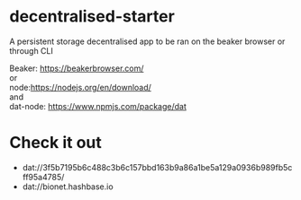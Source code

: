 # decentralised-starter
A persistent storage decentralised app to be ran on the beaker browser or through CLI

Beaker: https://beakerbrowser.com/ <br>
or <br>
node:https://nodejs.org/en/download/ <br>
and <br>
dat-node: https://www.npmjs.com/package/dat

# Check it out
- dat://3f5b7195b6c488c3b6c157bbd163b9a86a1be5a129a0936b989fb5cff95a4785/
- dat://bionet.hashbase.io
